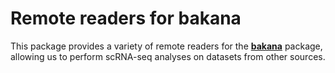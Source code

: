 # Remote readers for bakana

This package provides a variety of remote readers for the [**bakana**](https://npmjs.org/package/bakana) package,
allowing us to perform scRNA-seq analyses on datasets from other sources.
